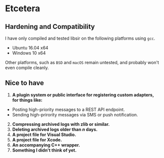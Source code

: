 # Etcetera

## Hardening and Compatibility

I have only compiled and tested libsir on the following platforms using `gcc`.

- Ubuntu 16.04 x64
- Windows 10 x64

Other platforms, such as `BSD` and `macOS` remain untested, and probably won't even compile cleanly.

## Nice to have

1. **A plugin system or public interface for registering custom adapters, for things like:**
  * Posting high-priority messages to a REST API endpoint.
  * Sending high-prirority messages via SMS or push notification.
2. **Compressing archived logs with zlib or similar.**
3. **Deleting archived logs older than _n_ days.**
4. **A project file for Visual Studio.**
5. **A project file for Xcode.**
6. **An accompanying C++ wrapper.**
7. **Something I didn't think of yet.**